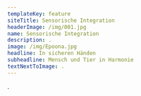 ```yaml
---
templateKey: feature
siteTitle: Sensorische Integration
headerImage: /img/001.jpg
name: Sensorische Integration
description: .
image: /img/Epoona.jpg
headline: In sicheren Händen
subheadline: Mensch und Tier in Harmonie
textNextToImage: .
---
```

.
